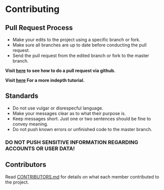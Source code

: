# Contributing

## Pull Request Process
* Make your edits to the project using a specific branch or fork.
* Make sure all branches are up to date before conducting the pull request.
* Send the pull request from the edited branch or fork to the master branch.

**Visit [here](https://help.github.com/articles/merging-a-pull-request/) to see how to do a pull request via github.**

**Visit [here](https://yangsu.github.io/pull-request-tutorial/) For a more indepth tutorial.**

## Standards
* Do not use vulgar or disrespecful language.
* Make your messages clear as to what their purpose is.
* Keep messages short. Just one or two sentences should be fine to convey meaning.
* Do not push known errors or unfinished code to the master branch.

### DO NOT PUSH SENSITIVE INFORMATION REGARDING ACCOUNTS OR USER DATA!

## Contributors

Read [CONTRIBUTORS.md](CONTRIBUTORS.md) for details on what each member contributed to the project.
